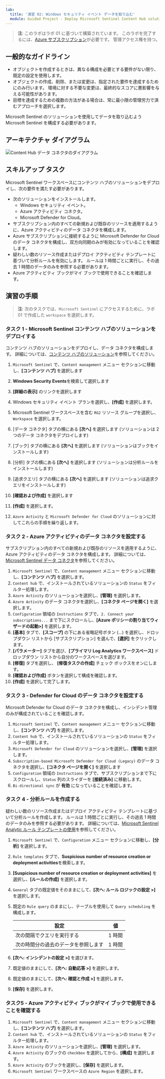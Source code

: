 ```yaml
---
lab:
  title: '演習 02: Windows セキュリティ イベント データを取り込む'
  module: Guided Project - Deploy Microsoft Sentinel Content Hub solutions and data connectors
---
```


>**注**: このラボはラボ 01 に基づいて構築されています。 このラボを完了するには、[Azure サブスクリプション](https://azure.microsoft.com/free/?azure-portal=true)が必要です。 管理アクセス権を持つ。

## 一般的なガイドライン

- オブジェクトを作成するときは、異なる構成を必要とする要件がない限り、既定の設定を使用します。
- オブジェクトの作成、削除、または変更は、指定された要件を達成するためにのみ行います。 環境に対する不要な変更は、最終的なスコアに悪影響を与える可能性があります。
- 目標を達成するための複数の方法がある場合は、常に最小限の管理労力で済むアプローチを選択します。

Microsoft Sentinel のソリューションを使用してデータを取り込むよう Microsoft Sentinel を構成する必要があります。

## アーキテクチャ ダイアグラム

![Content Hub データ コネクタのダイアグラム](../Media/apl-5001-lab-diagrams-lab02.png)

## スキルアップ タスク

Microsoft Sentinel ワークスペースにコンテンツ ハブのソリューションをデプロイし、次の要件を満たす必要があります。

- 次のソリューションをインストールします。
  - Windows セキュリティ イベント。
  - Azure アクティビティ コネクタ。
  - Microsoft Defender for Cloud。
- サブスクリプション内のすべての新規および既存のリソースを適用するように、Azure アクティビティのデータ コネクタを構成します。
- Azure サブスクリプションに接続するように Microsoft Defender for Cloud のデータ コネクタを構成し、双方向同期のみが有効になっていることを確認します。
- 疑わしい数のリソース作成またはデプロイ アクティビティ テンプレートに基づいて分析ルールを有効にします。 ルールは 1 時間ごとに実行し、その過去 1 時間のデータのみを参照する必要があります。
- Azure アクティビティ ブックがマイ ブックで使用できることを確認します。

## 演習の手順

>**注**: 次のタスクでは、`Microsoft Sentinel` にアクセスするために、ラボ 01 で作成した `workspace` を選択します。

### タスク 1 - Microsoft Sentinel コンテンツ ハブのソリューションをデプロイする

コンテンツ ハブのソリューションをデプロイし、データ コネクタを構成します。 詳細については、[コンテンツ ハブのソリューション](https://learn.microsoft.com/azure/sentinel/sentinel-solutions)を参照してください。

1. `Microsoft Sentinel` で、`Content management` メニュー セクションに移動し、**[コンテンツ ハブ]** を選択します
1. **Windows Security Events**を検索して選択します
1. **[詳細の表示]** のリンクを選択します
1. Windows セキュリティ イベント プランを選択し、**[作成]** を選択します。
1. Microsoft Sentinel ワークスペースを含む `RG2` リソース グループを選択し、`Workspace` を選択します。
1. [データ コネクタ] タブの横にある **[次へ]** を選択します (ソリューションは 2 つのデータ コネクタをデプロイします)
1. [ブック] タブの横にある **[次へ]** を選択します (ソリューションはブックをインストールします)
1. [分析] タブの横にある **[次へ]** を選択します (ソリューションは分析ルールをインストールします)
1. [追求クエリ] タブの横にある **[次へ]** を選択します (ソリューションは追求クエリをインストールします)
1. **[確認および作成]** を選択します
1. **[作成]** を選択します。

1. `Azure Activity` と `Microsoft Defender for Cloud` のソリューションに対してこれらの手順を繰り返します。

### タスク 2 - Azure アクティビティのデータ コネクタを設定する

サブスクリプション内のすべての新規および既存のリソースを適用するように、Azure アクティビティのデータ コネクタを構成します。 詳細については、[Microsoft Sentinel データ コネクタ](https://learn.microsoft.com/azure/sentinel/connect-data-sources)を参照してください。

  1. `Microsoft Sentinel` で、`Content management` メニュー セクションに移動し、**[コンテンツ ハブ]** を選択します。
  1. `Content hub` で、インストールされているソリューションの `Status` をフィルター処理します。
  1. `Azure Activity` のソリューションを選択し、**[管理]** を選択します。
  1. `Azure Activity` のデータ コネクタを選択し、**[コネクタ ページを開く]** を選択します。
  1. `Configuration` 領域の `Instructions` タブで、`2. Connect your subscriptions...` まで下にスクロールし、**[Azure ポリシーの割り当てウィザードの起動>]** を選択します。
  1. **[基本]** タブで、**[スコープ]** の下にある省略記号ボタン (...) を選択し、ドロップダウン リストから [サブスクリプション] を選んで、**[選択]** をクリックします。
  1. **[パラメーター]** タブを選び、**[プライマリ Log Analytics ワークスペース]** ドロップダウン リストから自分のワークスペースを選びます。
  1. **[修復]** タブを選択し、 **[修復タスクの作成]** チェック ボックスをオンにします。
  1. **[確認および作成]** ボタンを選択して構成を確認します。
  1. **[作成]** を選択して完了します。
  
### タスク 3 - Defender for Cloud のデータ コネクタを設定する

Microsoft Defender for Cloud のデータ コネクタを構成し、インシデント管理のみが構成されていることを確認します。

  1. `Microsoft Sentinel` で、`Content management` メニュー セクションに移動し、**[コンテンツ ハブ]** を選択します。
  1. `Content hub` で、インストールされているソリューションの `Status` をフィルター処理します。
  1. `Microsoft Defender for Cloud` のソリューションを選択し、**[管理]** を選択します。
  1. `Subscription-based Microsoft Defender for Cloud (Legacy)` のデータ コネクタを選択し、**[コネクタ ページを開く]** を選択します
  1. `Configuration` 領域の `Instructions` タブで、サブスクリプションまで下にスクロールし、`Status` 列のスライダーを **[接続済み]** に移動します。
  1. `Bi-directional sync` が **有効** になっていることを確認します。

### タスク 4 - 分析ルールを作成する

疑わしい数のリソース作成またはデプロイ アクティビティ テンプレートに基づいて分析ルールを作成します。 ルールは 1 時間ごとに実行し、その過去 1 時間のデータのみを参照する必要があります。 詳細については、[Microsoft Sentinel Analytic ルール テンプレートの使用](https://learn.microsoft.com/azure/sentinel/detect-threats-built-in)を参照してください。

  1. `Microsoft Sentinel` で、`Configuration` メニュー セクションに移動し、**[分析]** を選択します。
  1. `Rule templates` タブで、**Suspicious number of resource creation or deployment activities**を検索します。
  1. **[Suspicious number of resource creation or deployment activities]** を選択し、**[ルールの作成]** を選択します。
  1. `General` タブの既定値をそのままにして、**[次へ: ルール ロジックの設定 >]** を選択します。
  1. 既定の `Rule query` のままにし、テーブルを使用して `Query scheduling` を構成します。

     |設定 |値|
     |---|---|
     |次の間隔でクエリを実行する|1 時間|
     |次の時間分の過去のデータを参照します|1 時間|

  1. **[次へ: インシデントの設定 >]** を選びます。
  1. 既定値のままにして、**[次へ: 自動応答 >]** を選択します。
  1. 既定値のままにして、**[次へ: 確認と作成 >]** を選択します。
  1. **[保存]** を選択します。

### タスク5 - Azure アクティビティ ブックがマイ ブックで使用できることを確認する

  1. `Microsoft Sentinel` で、`Content management` メニュー セクションに移動し、**[コンテンツ ハブ]** を選択します。
  1. `Content hub` で、インストールされているソリューションの `Status` をフィルター処理します。
  1. `Azure Activity` のソリューションを選択し、**[管理]** を選択します。
  1. `Azure Activity` のブックの `checkbox` を選択してから、**[構成]** を選択します。
  1. `Azure Activity` のブックを選択し、**[保存]** を選択します。
  1. `Microsoft Sentinel` ワークスペースの `Azure Region` を選択します。  

